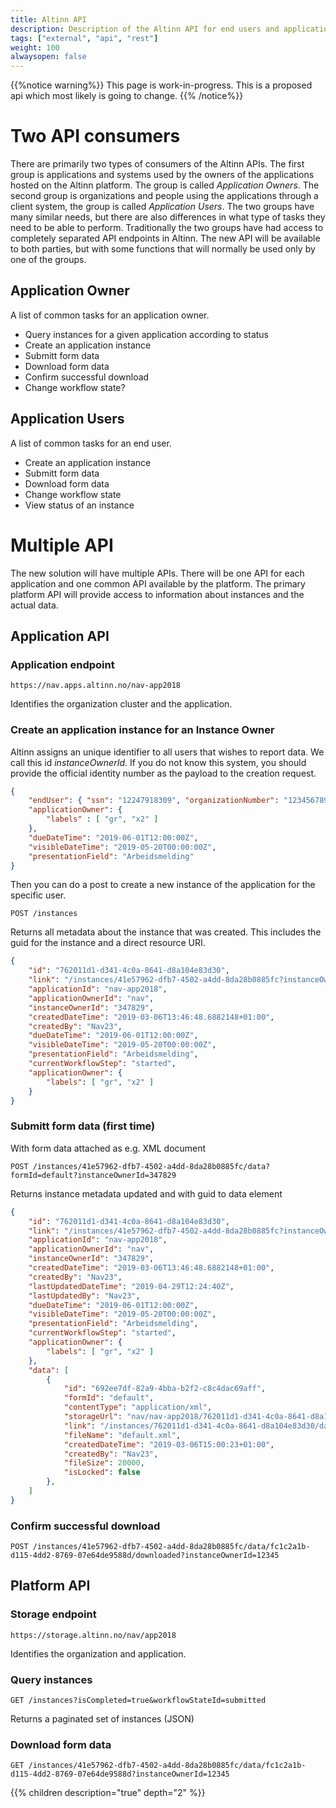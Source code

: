 ```yaml
---
title: Altinn API
description: Description of the Altinn API for end users and application owners.
tags: ["external", "api", "rest"]
weight: 100
alwaysopen: false
---
```


{{%notice warning%}}
This page is work-in-progress. This is a proposed api which most likely is going to change.
{{% /notice%}}

# Two API consumers
There are primarily two types of consumers of the Altinn APIs. 
The first group is applications and systems used by the owners of the applications hosted on the Altinn platform. The group is called *Application Owners*.
The second group is organizations and people using the applications through a client system, the group is called *Application Users*. 
The two groups have many similar needs, but there are also differences in what type of tasks they need to be able to perform. 
Traditionally the two groups have had access to completely separated API endpoints in Altinn. 
The new API will be available to both parties, but with some functions that will normally be used only by one of the groups. 

## Application Owner
A list of common tasks for an application owner.

- Query instances for a given application according to status
- Create an application instance
- Submitt form data 
- Download form data
- Confirm successful download 
- Change workflow state?

## Application Users
A list of common tasks for an end user. 

- Create an application instance
- Submitt form data
- Download form data
- Change workflow state
- View status of an instance

# Multiple API
The new solution will have multiple APIs. There will be one API for each application and one common API available by the platform. The primary platform API will provide access to information about instances and the actual data.

## Application API

### Application endpoint

```http
https://nav.apps.altinn.no/nav-app2018
```

Identifies the organization cluster and the application.

### Create an application instance for an Instance Owner

Altinn assigns an unique identifier to all users that wishes to report data. We call this id *instanceOwnerId*. 
If you do not know this system, you should provide the official identity number as the payload to the creation request.

```json
{
    "endUser": { "ssn": "12247918309", "organizationNumber": "123456789" },
    "applicationOwner": {
        "labels" : [ "gr", "x2" ]
    },
    "dueDateTime": "2019-06-01T12:00:00Z",
    "visibleDateTime": "2019-05-20T00:00:00Z",
    "presentationField": "Arbeidsmelding"
}
```

Then you can do a post to create a new instance of the application for the specific user.

```http
POST /instances
```

Returns all metadata about the instance that was created. This includes the guid for the instance and a direct resource URI.

```json
{
    "id": "762011d1-d341-4c0a-8641-d8a104e83d30",
    "link": "/instances/41e57962-dfb7-4502-a4dd-8da28b0885fc?instanceOwnerId=347829",
    "applicationId": "nav-app2018",
    "applicationOwnerId": "nav",
    "instanceOwnerId": "347829",
    "createdDateTime": "2019-03-06T13:46:48.6882148+01:00",
    "createdBy": "Nav23",
    "dueDateTime": "2019-06-01T12:00:00Z",
    "visibleDateTime": "2019-05-20T00:00:00Z",
    "presentationField": "Arbeidsmelding",
    "currentWorkflowStep": "started",
    "applicationOwner": {
        "labels": [ "gr", "x2" ]
    }
}
```

### Submitt form data (first time)

With form data attached as e.g. XML document

```http
POST /instances/41e57962-dfb7-4502-a4dd-8da28b0885fc/data?formId=default?instanceOwnerId=347829
```

Returns instance metadata updated and with guid to data element

```json
{
    "id": "762011d1-d341-4c0a-8641-d8a104e83d30",
    "link": "/instances/41e57962-dfb7-4502-a4dd-8da28b0885fc?instanceOwnerId=347829",
    "applicationId": "nav-app2018",
    "applicationOwnerId": "nav",
    "instanceOwnerId": "347829",
    "createdDateTime": "2019-03-06T13:46:48.6882148+01:00",
    "createdBy": "Nav23",
    "lastUpdatedDateTime": "2019-04-29T12:24:40Z",
    "lastUpdatedBy": "Nav23",
    "dueDateTime": "2019-06-01T12:00:00Z",
    "visibleDateTime": "2019-05-20T00:00:00Z",
    "presentationField": "Arbeidsmelding",
    "currentWorkflowStep": "started",
    "applicationOwner": {
        "labels": [ "gr", "x2" ]
    },
    "data": [
        {
            "id": "692ee7df-82a9-4bba-b2f2-c8c4dac69aff",
            "formId": "default",
            "contentType": "application/xml",
            "storageUrl": "nav/nav-app2018/762011d1-d341-4c0a-8641-d8a104e83d30/data/692ee7df-82a9-4bba-b2f2-c8c4dac69aff",
            "link": "/instances/762011d1-d341-4c0a-8641-d8a104e83d30/data/692ee7df-82a9-4bba-b2f2-c8c4dac69aff",
            "fileName": "default.xml",
            "createdDateTime": "2019-03-06T15:00:23+01:00",
            "createdBy": "Nav23",
            "fileSize": 20000,
            "isLocked": false
        },
    ]
}
```

### Confirm successful download

```http
POST /instances/41e57962-dfb7-4502-a4dd-8da28b0885fc/data/fc1c2a1b-d115-4dd2-8769-07e64de9588d/downloaded?instanceOwnerId=12345
```

## Platform API

### Storage endpoint

```http
https://storage.altinn.no/nav/app2018
```

Identifies the organization and application.

### Query instances

```http
GET /instances?isCompleted=true&workflowStateId=submitted
```

Returns a paginated set of instances (JSON)

### Download form data 

```http
GET /instances/41e57962-dfb7-4502-a4dd-8da28b0885fc/data/fc1c2a1b-d115-4dd2-8769-07e64de9588d?instanceOwnerId=12345
```

{{% children description="true" depth="2" %}}
